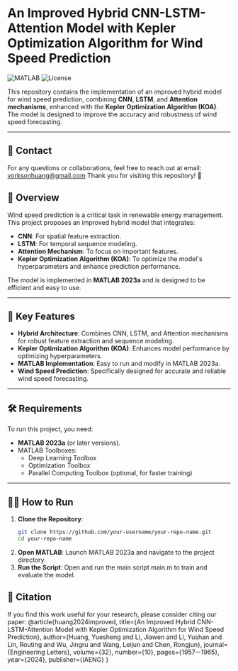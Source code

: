 # An Improved Hybrid CNN-LSTM-Attention Model with Kepler Optimization Algorithm for Wind Speed Prediction

![MATLAB](https://img.shields.io/badge/MATLAB-2023a-blue.svg) 
![License](https://img.shields.io/badge/License-MIT-green.svg)

This repository contains the implementation of an improved hybrid model for wind speed prediction, combining **CNN**, **LSTM**, and **Attention mechanisms**, enhanced with the **Kepler Optimization Algorithm (KOA)**. The model is designed to improve the accuracy and robustness of wind speed forecasting.

---
## 📧 Contact
For any questions or collaborations, feel free to reach out at email: yorksonhuang@gmail.com
Thank you for visiting this repository! 🌟
## 📖 Overview

Wind speed prediction is a critical task in renewable energy management. This project proposes an improved hybrid model that integrates:
- **CNN**: For spatial feature extraction.
- **LSTM**: For temporal sequence modeling.
- **Attention Mechanism**: To focus on important features.
- **Kepler Optimization Algorithm (KOA)**: To optimize the model's hyperparameters and enhance prediction performance.

The model is implemented in **MATLAB 2023a** and is designed to be efficient and easy to use.

---

## 🚀 Key Features

- **Hybrid Architecture**: Combines CNN, LSTM, and Attention mechanisms for robust feature extraction and sequence modeling.
- **Kepler Optimization Algorithm (KOA)**: Enhances model performance by optimizing hyperparameters.
- **MATLAB Implementation**: Easy to run and modify in MATLAB 2023a.
- **Wind Speed Prediction**: Specifically designed for accurate and reliable wind speed forecasting.

---

## 🛠️ Requirements

To run this project, you need:
- **MATLAB 2023a** (or later versions).
- MATLAB Toolboxes: 
  - Deep Learning Toolbox
  - Optimization Toolbox
  - Parallel Computing Toolbox (optional, for faster training)

---

## 🏃‍♂️ How to Run

1. **Clone the Repository**:
   ```bash
   git clone https://github.com/your-username/your-repo-name.git
   cd your-repo-name
2. **Open MATLAB**:
   Launch MATLAB 2023a and navigate to the project directory.
3. **Run the Script**:
   Open and run the main script main.m to train and evaluate the model.
   
## 📝 Citation
If you find this work useful for your research, please consider citing our paper:
@article{huang2024improved,
  title={An Improved Hybrid CNN-LSTM-Attention Model with Kepler Optimization Algorithm for Wind Speed Prediction},
  author={Huang, Yuesheng and Li, Jiawen and Li, Yushan and Lin, Routing and Wu, Jingru and Wang, Leijun and Chen, Rongjun},
  journal={Engineering Letters},
  volume={32},
  number={10},
  pages={1957--1965},
  year={2024},
  publisher={IAENG}
}
